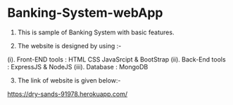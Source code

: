 # Banking-System-webApp

1. This is sample of Banking System with basic features.

2. The website is designed by using :-

(i). Front-END tools : HTML CSS JavaSrcipt & BootStrap
(ii). Back-End tools : ExpressJS & NodeJS
(iii). Database : MongoDB

3. The link of website is given below:-

https://dry-sands-91978.herokuapp.com/